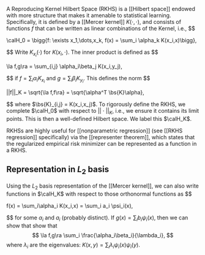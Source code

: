 A Reproducing Kernel Hilbert Space (RKHS) is a [[Hilbert space]] endowed with more structure that makes it amenable to statistical learning. Specifically, it is defined by a [[Mercer kernel]] $K(\cdot,\cdot)$, and consists of functions $f$ that can be written as linear combinations of the Kernel, i.e., 
$$

\calH_0 = \bigg\{f: \exists x_1,\dots,x_k, f(x) = \sum_i \alpha_k K(x_i,x)\bigg\},

$$
Write $K_{x_i}(\cdot)$ for $K(x_i,\cdot)$. The inner product is defined as 
$$

\la f,g\ra = \sum_{i,j} \alpha_i\beta_j K(x_i,y_j),

$$
if $f = \sum_i \alpha_i K_{x_i}$ and $g = \sum_i \beta_i K_{y_i}$. This defines the norm 
$$

||f||_K = \sqrt{\la f,f\ra} = \sqrt{\alpha^T \bs{K}\alpha},

$$
where $\bs{K}_{i,j} = K(x_i,x_j)$. To rigorously define the RKHS, we complete $\calH_0$ with respect to $||\cdot||_K$, i.e., we ensure it contains its limit points. This is then a well-defined Hilbert space. We label this $\calH_K$. 

RKHSs are highly useful for [[nonparametric regression]] (see [[RKHS regression]] specifically) via the [[representer theorem]], which states that the regularized empirical risk minimizer can be represented as a function in a RKHS. 

## Representation in $L_2$ basis 

Using the $L_2$ basis representation of the [[Mercer kernel]], we can also write functions in $\calH_K$ with respect to those orthonormal functions as 
$$

f(x) = \sum_i\alpha_i K(x_i,x) = \sum_i a_i \psi_i(x),

$$
for some $\alpha_i$ and $a_i$ (probably distinct). If $g(x) = \sum_i b_i \psi_i(x)$, then we can show that 
show that $$
 \la f,g\ra \sum_i \frac{\alpha_i\beta_i}{\lambda_i},
$$
where $\lambda_i$ are the eigenvalues: $K(x,y) = \sum_i \lambda_i \psi_i(x)\psi_i(y)$. 



